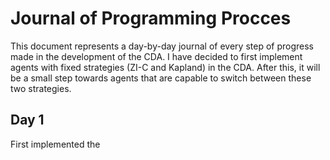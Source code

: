 # Journal of Programming Procces
This document represents a day-by-day journal of every step of progress made
in the development of the CDA. I have decided to first implement agents with
fixed strategies (ZI-C and Kapland) in the CDA. After this, it will be a small
step towards agents that are capable to switch between these two strategies.

## Day 1
First implemented the
